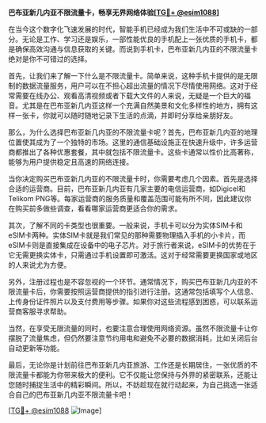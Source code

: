 **巴布亚新几内亚不限流量卡，畅享无界网络体验[[TG💪+ @esim1088](https://t.me/s/esim1088)]**

在当今这个数字化飞速发展的时代，智能手机已经成为我们生活中不可或缺的一部分。无论是工作、学习还是娱乐，一部性能优良的手机配上一张优质的手机卡，都是确保高效沟通与信息获取的关键。而说到手机卡，巴布亚新几内亚的不限流量卡绝对是你不可错过的选择。

首先，让我们来了解一下什么是不限流量卡。简单来说，这种手机卡提供的是无限制的数据流量服务，用户可以在不担心超出流量的情况下尽情使用网络。这对于经常需要在线办公、观看高清视频或者下载大文件的人来说，无疑是一个巨大的福音。尤其是在巴布亚新几内亚这样一个充满自然美景和文化多样性的地方，拥有这样一张卡，你就可以随时随地记录下生活的点滴，并即时分享给亲朋好友。

那么，为什么选择巴布亚新几内亚的不限流量卡呢？首先，巴布亚新几内亚的地理位置使其成为了一个独特的市场。这里的通信基础设施正在快速升级中，许多运营商都推出了各种优惠套餐，其中就包括不限流量卡。这些卡通常以性价比高著称，能够为用户提供稳定且高速的网络连接。

当你决定购买巴布亚新几内亚的不限流量卡时，你需要考虑几个因素。首先是选择合适的运营商。目前，巴布亚新几内亚有几家主要的电信运营商，如Digicel和Telikom PNG等。每家运营商的服务质量和覆盖范围可能有所不同，因此建议你在购买前多做些调查，看看哪家运营商更适合你的需求。

其次，了解不同的卡类型也很重要。一般来说，手机卡可以分为实体SIM卡和eSIM卡两种。实体SIM卡就是我们常见的那种需要物理插入手机的小卡片，而eSIM卡则是直接集成在设备中的电子芯片。对于旅行者来说，eSIM卡的优势在于它无需更换实体卡，只需通过手机设置即可激活。这对于经常需要更换国家或地区的人来说尤为方便。

另外，注册过程也是不容忽视的一个环节。通常情况下，购买巴布亚新几内亚的不限流量卡后，你需要按照运营商提供的指引进行注册。这通常包括填写个人信息、上传身份证件照片以及支付费用等步骤。如果你对这些流程感到困惑，可以联系运营商客服寻求帮助。

当然，在享受无限流量的同时，也要注意合理使用网络资源。虽然不限流量卡让你摆脱了流量焦虑，但仍然要注意节约用电和避免不必要的数据消耗，比如关闭后台自动更新等功能。

最后，无论你是计划前往巴布亚新几内亚旅游、工作还是长期居住，一张优质的不限流量卡都能为你带来极大的便利。它不仅能让您保持与外界的紧密联系，还能让您随时捕捉生活中的精彩瞬间。所以，不妨趁现在就行动起来，为自己挑选一张适合自己的巴布亚新几内亚不限流量卡吧！

[[TG💪+ @esim1088](https://t.me/s/esim1088) ![Image](https://i.postimg.cc/4NQfJmqS/Snipaste-2025-05-13-00-14-12.png)]